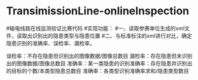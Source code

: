 # TransimissionLine-onlineInspection
#输电线路在线监测验证比赛代码
#实现功能：
#一、读取参赛单位生成的xml文件，读取出识别出的隐患类型与隐患位置
#二、与标准标注的xml进行对比，确定隐患识别的准确率、误检率、漏检率。

误检率：不存在隐患但识别出的图像数据/图像总数目
漏检率：存在隐患但未识别出的图像数据/图像总数目
准确率：某一类隐患的识别准确率：存在隐患并识别出的目标的个数/本类型隐患总数目
        准确率：各类型识别准确率求和/隐患类型数目
